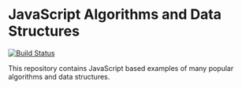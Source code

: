 # JavaScript Algorithms and Data Structures

[![Build Status](https://travis-ci.org/sachin-rajput/javascript-algorithms.svg?branch=master)](https://travis-ci.org/sachin-rajput/javascript-algorithms)

This repository contains JavaScript based examples of many
popular algorithms and data structures.
